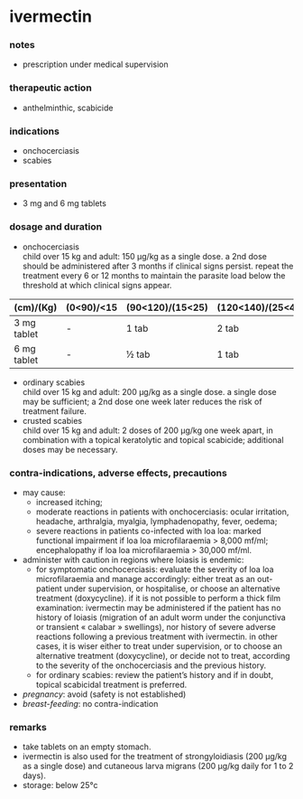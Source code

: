 # ivermectin

### notes
+ prescription under medical supervision

### therapeutic action
+ anthelminthic, scabicide

### indications
+ onchocerciasis
+ scabies

### presentation
+ 3 mg and 6 mg tablets

### dosage and duration
+ onchocerciasis  
    child over 15 kg and adult: 150 µg/kg as a single dose. a 2nd dose should be administered after 3 months if clinical signs persist. repeat the treatment every 6 or 12 months to maintain the parasite load below the threshold at which clinical signs appear.

|  (cm)/(Kg)  | (0<90)/<15 | (90<120)/(15<25) | (120<140)/(25<45) | (140<160)/(45<65) | (≥160)/(65) |
|-------------|------------|------------------|-------------------|-------------------|-------------|
| 3 mg tablet | -          | 1 tab            | 2 tab             | 3 tab             | 4 tab       |
| 6 mg tablet | -          | ½ tab            | 1 tab             | 1½ tab            | 2 tab       |

+ ordinary scabies  
    child over 15 kg and adult: 200 µg/kg as a single dose. a single dose may be sufficient; a 2nd dose one week later reduces the risk of treatment failure.
+ crusted scabies  
    child over 15 kg and adult: 2 doses of 200 µg/kg one week apart, in combination with a topical keratolytic and topical scabicide; additional doses may be necessary.

### contra-indications, adverse effects, precautions
+ may cause:
    - increased itching;
    - moderate reactions in patients with onchocerciasis: ocular irritation, headache, arthralgia, myalgia, lymphadenopathy, fever, oedema;
    - severe reactions in patients co-infected with loa loa: marked functional impairment if loa loa microfilaraemia > 8,000 mf/ml; encephalopathy if loa loa microfilaraemia > 30,000 mf/ml.
+ administer with caution in regions where loiasis is endemic:
    - for symptomatic onchocerciasis: evaluate the severity of loa loa microfilaraemia and manage accordingly: either treat as an out-patient under supervision, or hospitalise, or choose an alternative treatment (doxycycline). if it is not possible to perform a thick film examination: ivermectin may be administered if the patient has no history of loiasis (migration of an adult worm under the conjunctiva or transient « calabar » swellings), nor history of severe adverse reactions following a previous treatment with ivermectin. in other cases, it is wiser either to treat under supervision, or to choose an alternative treatment (doxycycline), or decide not to treat, according to the severity of the onchocerciasis and the previous history.
    - for ordinary scabies: review the patient’s history and if in doubt, topical scabicidal treatment is preferred.
+ *pregnancy*: avoid (safety is not established)
+ *breast-feeding*: no contra-indication

### remarks
+ take tablets on an empty stomach.
+ ivermectin is also used for the treatment of strongyloidiasis (200 µg/kg as a single dose) and cutaneous larva migrans (200 µg/kg daily for 1 to 2 days).
+ storage: below 25°c